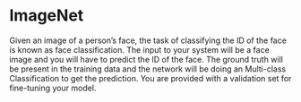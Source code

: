 # ImageNet
Given an image of a person’s face, the task of classifying the ID of the face is known as face classification. The input to your system will be a face image and you will have to predict the ID of the face. The ground truth will be present in the training data and the network will be doing an Multi-class Classification to get the prediction. You are provided with a validation set for fine-tuning your model.
